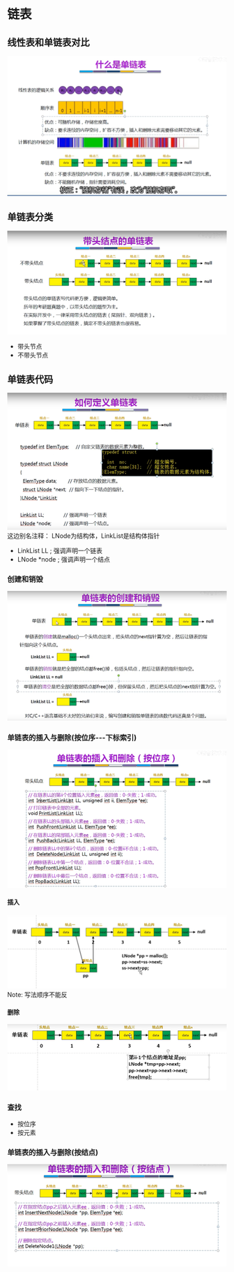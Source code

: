 # 链表
## 线性表和单链表对比
![](.link_list_images/liner_list_vs_link_list.png)


## 单链表分类
![](.link_list_images/link_list_class.png)
- 带头节点
- 不带头节点

## 单链表代码
![](.link_list_images/link_list_code.png)
这边别名注释：
LNode为结构体，LinkList是结构体指针

- LinkList LL ; 强调声明一个链表
- LNode *node ; 强调声明一个结点

### 创建和销毁
![](.link_list_images/link_list_code1.png)


### 单链表的插入与删除(按位序---下标索引)
![](.link_list_images/link_list_delete_n_insert.png)

#### 插入
![](.link_list_images/insert_process.png)
Note: 写法顺序不能反

#### 删除
![](.link_list_images/delete_process.png)

### 查找
- 按位序
- 按元素

### 单链表的插入与删除(按结点)
![](.link_list_images/insert_process1.png)